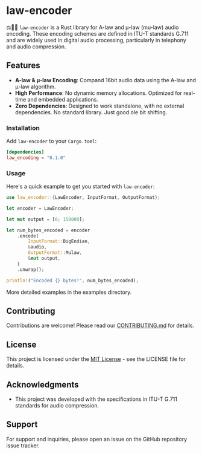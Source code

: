 # law-encoder

⚖️👨‍⚖️ `️‍️law-encoder` is a Rust library for A-law and μ-law (mu-law) audio encoding. These encoding schemes are defined in ITU-T standards G.711 and are widely used in digital audio processing, particularly in telephony and audio compression.

## Features

- **A-law & μ-law Encoding**: Compand 16bit audio data using the A-law and μ-law algorithm.
- **High Performance**: No dynamic memory allocations. Optimized for real-time and embedded applications.
- **Zero Dependencies**: Designed to work standalone, with no external dependencies. No standard library. Just good ole bit shifting.

### Installation

Add `law-encoder` to your `Cargo.toml`:

```toml
[dependencies]
law_encoding = "0.1.0"
```

### Usage

Here's a quick example to get you started with `law-encoder`:

```rust
use law_encoder::{LawEncoder, InputFormat, OutputFormat};

let encoder = LawEncoder;

let mut output = [0; 150000];

let num_bytes_encoded = encoder
    .encode(
        InputFormat::BigEndian,
        &audio,
        OutputFormat::Mulaw,
        &mut output,
    )
    .unwrap();

println!("Encoded {} bytes!", num_bytes_encoded);
```

More detailed examples in the examples directory.

## Contributing

Contributions are welcome! Please read our [CONTRIBUTING.md](CONTRIBUTING.md) for details.

## License

This project is licensed under the [MIT License](LICENSE) - see the LICENSE file for details.

## Acknowledgments

- This project was developed with the specifications in ITU-T G.711 standards for audio compression.

## Support

For support and inquiries, please open an issue on the GitHub repository issue tracker.
